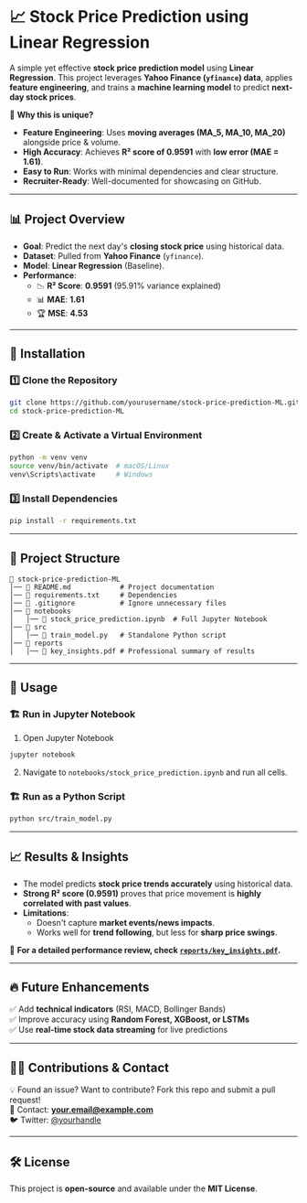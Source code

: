 # 📈 Stock Price Prediction using Linear Regression

A simple yet effective **stock price prediction model** using **Linear Regression**. This project leverages **Yahoo Finance (`yfinance`) data**, applies **feature engineering**, and trains a **machine learning model** to predict **next-day stock prices**.

🚀 **Why this is unique?**
- **Feature Engineering**: Uses **moving averages (MA_5, MA_10, MA_20)** alongside price & volume.
- **High Accuracy**: Achieves **R² score of 0.9591** with **low error (MAE = 1.61)**.
- **Easy to Run**: Works with minimal dependencies and clear structure.
- **Recruiter-Ready**: Well-documented for showcasing on GitHub.

---

## 📊 **Project Overview**
- **Goal**: Predict the next day's **closing stock price** using historical data.
- **Dataset**: Pulled from **Yahoo Finance** (`yfinance`).
- **Model**: **Linear Regression** (Baseline).
- **Performance**:
  - 📉 **R² Score**: **0.9591** (95.91% variance explained)
  - 📊 **MAE**: **1.61**
  - 🏆 **MSE**: **4.53**

---

## 🔧 **Installation**
### 1️⃣ Clone the Repository
```bash
git clone https://github.com/yourusername/stock-price-prediction-ML.git
cd stock-price-prediction-ML
```

### 2️⃣ Create & Activate a Virtual Environment
```bash
python -m venv venv
source venv/bin/activate  # macOS/Linux
venv\Scripts\activate     # Windows
```

### 3️⃣ Install Dependencies
```bash
pip install -r requirements.txt
```

---

## 📂 **Project Structure**
```
📂 stock-price-prediction-ML
│── 📄 README.md            # Project documentation
│── 📄 requirements.txt     # Dependencies
│── 📄 .gitignore           # Ignore unnecessary files
│── 📂 notebooks
│   │── 📄 stock_price_prediction.ipynb  # Full Jupyter Notebook
│── 📂 src
│   │── 📄 train_model.py   # Standalone Python script
│── 📂 reports
│   │── 📄 key_insights.pdf # Professional summary of results
```

---

## 🚀 **Usage**
### 🏗️ Run in Jupyter Notebook
1. Open Jupyter Notebook
```bash
jupyter notebook
```
2. Navigate to `notebooks/stock_price_prediction.ipynb` and run all cells.

### 🏗️ Run as a Python Script
```bash
python src/train_model.py
```

---

## 📈 **Results & Insights**
- The model predicts **stock price trends accurately** using historical data.
- **Strong R² score (0.9591)** proves that price movement is **highly correlated with past values**.
- **Limitations**:  
  - Doesn't capture **market events/news impacts**.  
  - Works well for **trend following**, but less for **sharp price swings**.  

📜 **For a detailed performance review, check [`reports/key_insights.pdf`](reports/key_insights.pdf).**

---

## 🔥 **Future Enhancements**
✅ Add **technical indicators** (RSI, MACD, Bollinger Bands)  
✅ Improve accuracy using **Random Forest, XGBoost, or LSTMs**  
✅ Use **real-time stock data streaming** for live predictions  

---

## 👨‍💻 **Contributions & Contact**
💡 Found an issue? Want to contribute? Fork this repo and submit a pull request!  
📧 Contact: **your.email@example.com**  
🐦 Twitter: [@yourhandle](https://twitter.com/yourhandle)  

---

## 🛠️ **License**
This project is **open-source** and available under the **MIT License**.
